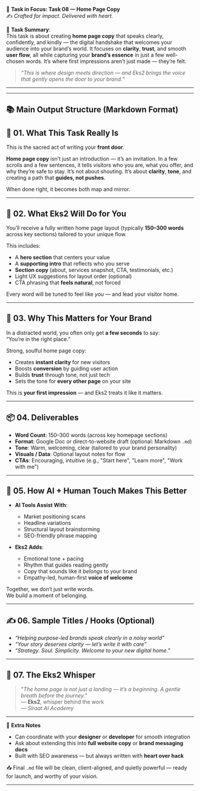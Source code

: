 🎯 **Task in Focus: Task 08 — Home Page Copy**  
✍️ *Crafted for impact. Delivered with heart.*

📌 **Task Summary**:  
This task is about creating **home page copy** that speaks clearly, confidently, and kindly — the digital handshake that welcomes your audience into your brand’s world. It focuses on **clarity**, **trust**, and smooth **user flow**, all while capturing your **brand’s essence** in just a few well-chosen words. It’s where first impressions aren’t just made — they’re felt.

> _“This is where design meets direction — and Eks2 brings the voice that gently opens the door to your brand.”_

---
________________________________________
📚 Main Output Structure (Markdown Format)
---

## 🧭 01. What This Task Really Is  
This is the sacred act of writing your **front door**.

**Home page copy** isn’t just an introduction — it’s an invitation. In a few scrolls and a few sentences, it tells visitors who you are, what you offer, and why they’re safe to stay. It’s not about shouting. It’s about **clarity**, **tone**, and creating a path that **guides, not pushes**.

When done right, it becomes both map and mirror.

---

## 💼 02. What Eks2 Will Do for You  
You’ll receive a fully written home page layout (typically **150–300 words** across key sections) tailored to your unique flow.

This includes:
- A **hero section** that centers your value  
- A **supporting intro** that reflects who you serve  
- **Section copy** (about, services snapshot, CTA, testimonials, etc.)  
- Light UX suggestions for layout order (optional)  
- CTA phrasing that **feels natural**, not forced  

Every word will be tuned to feel like *you* — and lead your visitor home.

---

## 🎯 03. Why This Matters for Your Brand  
In a distracted world, you often only get **a few seconds** to say:  
“You’re in the right place.”

Strong, soulful home page copy:
- Creates **instant clarity** for new visitors  
- Boosts **conversion** by guiding user action  
- Builds **trust** through tone, not just tech  
- Sets the tone for **every other page** on your site  

This is **your first impression** — and Eks2 treats it like it matters.

---

## 📦 04. Deliverables  
- **Word Count**: 150–300 words (across key homepage sections)  
- **Format**: Google Doc or direct-to-website draft (optional: Markdown `.md`)  
- **Tone**: Warm, welcoming, clear (tailored to your brand personality)  
- **Visuals / Data**: Optional layout notes for flow  
- **CTAs**: Encouraging, intuitive (e.g., "Start here", "Learn more", "Work with me")  

---

## 🤖 05. How AI + Human Touch Makes This Better  
- **AI Tools Assist With**:  
  - Market positioning scans  
  - Headline variations  
  - Structural layout brainstorming  
  - SEO-friendly phrase mapping  

- **Eks2 Adds**:  
  - Emotional tone + pacing  
  - Rhythm that guides reading gently  
  - Copy that sounds like it *belongs* to your brand  
  - Empathy-led, human-first **voice of welcome**  

Together, we don’t just write words.  
We build a moment of belonging.

---

## ✍️ 06. Sample Titles / Hooks (Optional)  
- *“Helping purpose-led brands speak clearly in a noisy world”*  
- *“Your story deserves clarity — let’s write it with care”*  
- *“Strategy. Soul. Simplicity. Welcome to your new digital home.”*

---

## 🧡 07. The Eks2 Whisper  
> "_The home page is not just a landing — it’s a beginning. A gentle breath before the journey._"  
> — **Eks2**, whisper behind the work  
> — *Siraat AI Academy*

---

🎁 **Extra Notes**  
- Can coordinate with your **designer** or **developer** for smooth integration  
- Ask about extending this into **full website copy** or **brand messaging docs**  
- Built with SEO awareness — but always written with **heart over hack**  

📥 Final `.md` file will be clean, client-aligned, and quietly powerful — ready for launch, and worthy of your vision.

---
